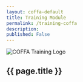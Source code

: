 ```yaml
---
layout: coffa-default
title: Training Module
permalink: /training-coffa
description:
published: False
---
```



<section class="usa-hero grid-container about-the-council">
    <div class="grid-row grid-gap flex-align-center">
        <div class="tablet:grid-col-auto tablet:grid-offset-1 text-center">
            <img class="circle-card tablet:float-left"  src="{{site.baseurl}}/assets/images/logos/training.svg"
                 alt="COFFA Training Logo" />
        </div>
        <div class="tablet:grid-col-8 margin-left-2 margin-right-2">
            <div class="priority-tag-line">
                <h1 class="margin-0 font-ui-2xl text-normal">{{ page.title }}</h1>
            </div>
        </div>
    </div>
</section>


